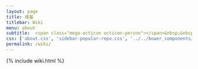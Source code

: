 ```yaml
---
layout: page
title: 维基
titlebar: Wiki
menu: about
subtitle:  <span class="mega-octicon octicon-person"></span>&nbsp;&nbsp; 人越学越觉得自己无知~
css: ['about.css', 'sidebar-popular-repo.css', '../../bower_components/flag-icon-css/css/flag-icon.min.css']
permalink: /wiki/
---
```


{% include wiki.html %}
